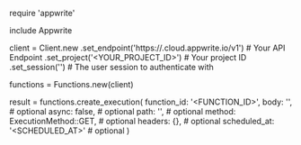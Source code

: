 require 'appwrite'

include Appwrite

client = Client.new
    .set_endpoint('https://<REGION>.cloud.appwrite.io/v1') # Your API Endpoint
    .set_project('<YOUR_PROJECT_ID>') # Your project ID
    .set_session('') # The user session to authenticate with

functions = Functions.new(client)

result = functions.create_execution(
    function_id: '<FUNCTION_ID>',
    body: '<BODY>', # optional
    async: false, # optional
    path: '<PATH>', # optional
    method: ExecutionMethod::GET, # optional
    headers: {}, # optional
    scheduled_at: '<SCHEDULED_AT>' # optional
)
